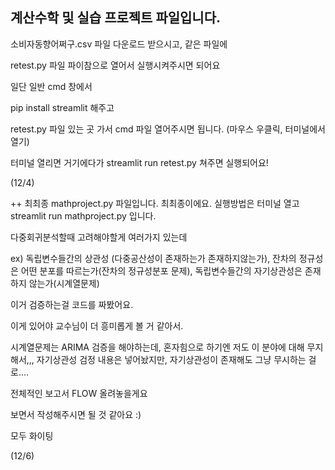 ## 계산수학 및 실습 프로젝트 파일입니다. 

소비자동향어쩌구.csv 파일 다운로드 받으시고, 같은 파일에

retest.py 파일 파이참으로 열어서 실행시켜주시면 되어요 

일단 일반 cmd 창에서

pip install streamlit 해주고 

retest.py 파일 있는 곳 가서 cmd 파일 열어주시면 됩니다. (마우스 우클릭, 터미널에서 열기)

터미널 열리면 거기에다가 streamlit run retest.py 쳐주면 실행되어요!

(12/4) 

++ 최최종 mathproject.py 파일입니다. 최최종이에요. 실행방법은 터미널 열고 streamlit run mathproject.py 입니다. 

다중회귀분석할때 고려해야할게 여러가지 있는데

ex) 독립변수들간의 상관성 (다중공산성이 존재하는가 존재하지않는가), 잔차의 정규성은 어떤 분포를 따르는가(잔차의 정규성분포 문제), 독립변수들간의 자기상관성은 존재하지 않는가(시계열문제) 

이거 검증하는걸 코드를 짜봤어요. 

이게 있어야 교수님이 더 흥미롭게 볼 거 같아서. 

시계열문제는 ARIMA 검증을 해야하는데, 혼자힘으로 하기엔 저도 이 분야에 대해 무지해서,,, 자기상관성 검정 내용은 넣어놨지만, 자기상관성이 존재해도 그냥 무시하는 걸로.... 

전체적인 보고서 FLOW 올려놓을게요 

보면서 작성해주시면 될 것 같아요  :) 

모두 화이팅 

(12/6)

